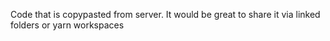 Code that is copypasted from server.
It would be great to share it via linked folders or yarn workspaces

